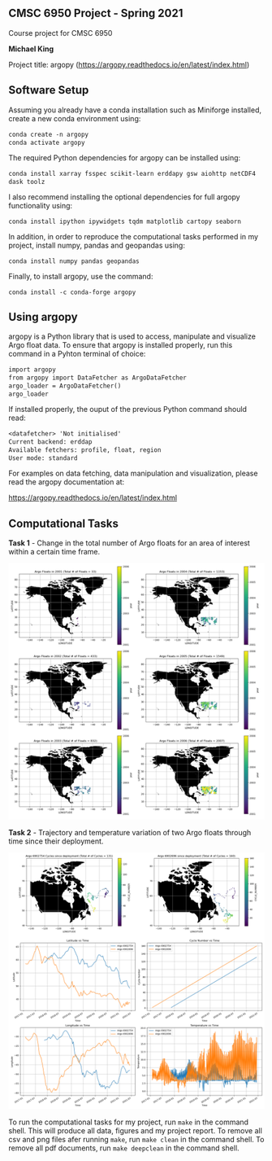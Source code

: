 ## CMSC 6950 Project - Spring 2021

Course project for CMSC 6950

**Michael King**

Project title: argopy (https://argopy.readthedocs.io/en/latest/index.html)

## Software Setup

Assuming you already have a conda installation such as Miniforge installed, create a new conda environment using:


    conda create -n argopy
    conda activate argopy

The required Python dependencies for argopy can be installed using:

    conda install xarray fsspec scikit-learn erddapy gsw aiohttp netCDF4 dask toolz

I also recommend installing the optional dependencies for full argopy functionality using:

    conda install ipython ipywidgets tqdm matplotlib cartopy seaborn

In addition, in order to reproduce the computational tasks performed in my project, install numpy, pandas and geopandas using:

    conda install numpy pandas geopandas

Finally, to install argopy, use the command:

    conda install -c conda-forge argopy

## Using argopy

argopy is a Python library that is used to access, manipulate and visualize Argo float data. To ensure that argopy is installed properly, run this command in a Pyhton terminal of choice:

    import argopy
    from argopy import DataFetcher as ArgoDataFetcher
    argo_loader = ArgoDataFetcher()
    argo_loader

If installed properly, the ouput of the previous Python command should read:

    <datafetcher> 'Not initialised'
    Current backend: erddap
    Available fetchers: profile, float, region
    User mode: standard

For examples on data fetching, data manipulation and visualization, please read the argopy documentation at:

https://argopy.readthedocs.io/en/latest/index.html

## Computational Tasks

**Task 1** - Change in the total number of Argo floats for an area of interest within a certain time frame.

![Task 1](total_argo.png)

**Task 2** - Trajectory and temperature variation of two Argo floats through time since their deployment.

![Task 2](argo_trajectory.png)

To run the computational tasks for my project, run `make` in the command shell. This will produce all data, figures and my project report. To remove all csv and png files afer running `make`, run `make clean` in the command shell. To remove all pdf documents, run `make deepclean` in the command shell.
